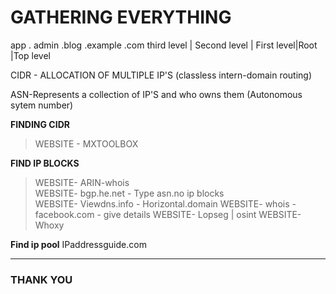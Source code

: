 # GATHERING EVERYTHING

app         . admin        .blog        .example   .com
third level | Second level | First level|Root    |Top level

CIDR - ALLOCATION OF MULTIPLE IP'S
(classless intern-domain routing)

ASN-Represents a collection of IP'S and who owns them
(Autonomous sytem number)

**FINDING CIDR**
> WEBSITE - MXTOOLBOX

**FIND IP BLOCKS**
>WEBSITE- ARIN-whois <br>
>WEBSITE- bgp.he.net - Type asn.no ip blocks <br>
>WEBSITE- Viewdns.info - Horizontal.domain
>WEBSITE- whois - facebook.com - give details 
>WEBSITE- Lopseg | osint
>WEBSITE- Whoxy

**Find ip pool**
IPaddressguide.com

---

### THANK YOU 